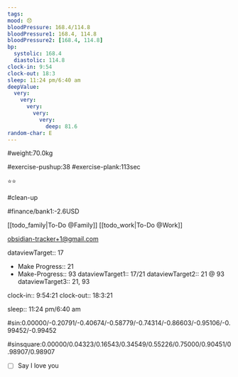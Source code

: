 ```yaml
---
tags:
mood: 😞
bloodPressure: 168.4/114.8
bloodPressure1: 168.4, 114.8
bloodPressure2: [168.4, 114.8]
bp:
  systolic: 168.4
  diastolic: 114.8
clock-in: 9:54
clock-out: 18:3
sleep: 11:24 pm/6:40 am
deepValue:
  very:
    very:
      very:
        very:
          very:
            deep: 81.6
random-char: E
---
```


#weight:70.0kg

#exercise-pushup:38
#exercise-plank:113sec

⭐⭐

#clean-up

#finance/bank1:-2.6USD

[[todo_family|To-Do @Family]]
[[todo_work|To-Do @Work]]

obsidian-tracker+1@gmail.com

dataviewTarget:: 17

- Make Progress:: 21
- Make-Progress:: 93
  dataviewTarget1:: 17/21
  dataviewTarget2:: 21 @ 93
  dataviewTarget3:: 21, 93

clock-in:: 9:54:21
clock-out:: 18:3:21

sleep:: 11:24 pm/6:40 am

#sin:0.00000/-0.20791/-0.40674/-0.58779/-0.74314/-0.86603/-0.95106/-0.99452/-0.99452

#sinsquare:0.00000/0.04323/0.16543/0.34549/0.55226/0.75000/0.90451/0.98907/0.98907

- [ ] Say I love you
